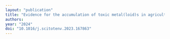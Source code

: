 ```yaml
---
layout: "publication"
title: "Evidence for the accumulation of toxic metal(loid)s in agricultural soils impacted from long-term application of phosphate fertilizer"
authors:
year: "2024"
doi: "10.1016/j.scitotenv.2023.167863"
---
```


